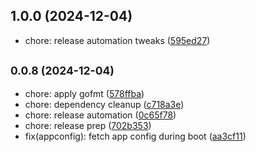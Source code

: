 

## 1.0.0 (2024-12-04)

* chore: release automation tweaks ([595ed27](https://github.com/rownd/client-go/commit/595ed27))

## <small>0.0.8 (2024-12-04)</small>

* chore: apply gofmt ([578ffba](https://github.com/rownd/client-go/commit/578ffba))
* chore: dependency cleanup ([c718a3e](https://github.com/rownd/client-go/commit/c718a3e))
* chore: release automation ([0c65f78](https://github.com/rownd/client-go/commit/0c65f78))
* chore: release prep ([702b353](https://github.com/rownd/client-go/commit/702b353))
* fix(appconfig): fetch app config during boot ([aa3cf11](https://github.com/rownd/client-go/commit/aa3cf11))
